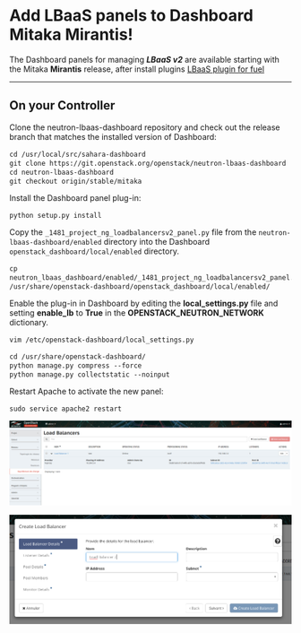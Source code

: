 Add LBaaS panels to Dashboard Mitaka Mirantis!
===================


The Dashboard panels for managing ***LBaaS v2*** are available starting with the Mitaka **Mirantis** release, after install plugins [LBaaS plugin for fuel](https://github.com/openstack/fuel-plugin-neutron-lbaas)

----------


**On your Controller**
-------------

Clone the neutron-lbaas-dashboard repository and check out the release branch that matches the installed version of Dashboard:
```
cd /usr/local/src/sahara-dashboard
git clone https://git.openstack.org/openstack/neutron-lbaas-dashboard
cd neutron-lbaas-dashboard
git checkout origin/stable/mitaka
```
Install the Dashboard panel plug-in:
```
python setup.py install
```
Copy the `_1481_project_ng_loadbalancersv2_panel.py` file from the `neutron-lbaas-dashboard/enabled` directory into the Dashboard `openstack_dashboard/local/enabled` directory.

```
cp neutron_lbaas_dashboard/enabled/_1481_project_ng_loadbalancersv2_panel.py /usr/share/openstack-dashboard/openstack_dashboard/local/enabled/
```

Enable the plug-in in Dashboard by editing the **local_settings.py** file and setting **enable_lb** to **True** in the **OPENSTACK_NEUTRON_NETWORK** dictionary.
```
vim /etc/openstack-dashboard/local_settings.py
```
```
cd /usr/share/openstack-dashboard/
python manage.py compress --force
python manage.py collectstatic --noinput
```
Restart Apache to activate the new panel:
```
sudo service apache2 restart
```

![alt text](https://raw.githubusercontent.com/cmer81/neutron-lbaas-dashboard-mirantis-mitaka/master/Capture%20du%202016-10-14%2021-47-24.png "screen 1")

![alt text](https://github.com/cmer81/neutron-lbaas-dashboard-mirantis-mitaka/blob/master/Capture%20du%202016-10-14%2021-47-57.png?raw=true "screen 2")
